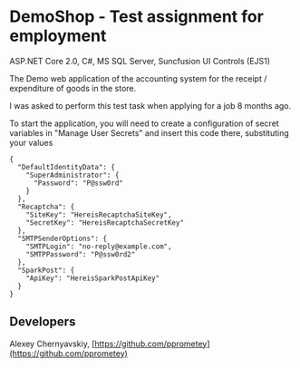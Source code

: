 # DemoShop - Test assignment for employment

ASP.NET Core 2.0, C#, MS SQL Server, Suncfusion UI Controls (EJS1)

The Demo web application of the accounting system for the receipt / expenditure of goods in the store.

I was asked to perform this test task when applying for a job 8 months ago.

To start the application, you will need to create a configuration of secret variables in "Manage User Secrets" and insert this code there, substituting your values
~~~~
{
  "DefaultIdentityData": {
    "SuperAdministrator": {
      "Password": "P@ssw0rd"
    }
  },
  "Recaptcha": {
    "SiteKey": "HereisRecaptchaSiteKey",
    "SecretKey": "HereisRecaptchaSecretKey"
  },
  "SMTPSenderOptions": {
    "SMTPLogin": "no-reply@example.com",
    "SMTPPassword": "P@ssw0rd2"
  },
  "SparkPost": {
    "ApiKey": "HereisSparkPostApiKey"
  }
}
~~~~

## Developers

Alexey Chernyavskiy, [https://github.com/pprometey](https://github.com/pprometey)